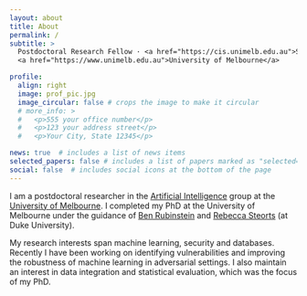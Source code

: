 ```yaml
---
layout: about
title: About
permalink: /
subtitle: >
  Postdoctoral Research Fellow · <a href="https://cis.unimelb.edu.au">School of Computing and Information Systems</a> · 
  <a href="https://www.unimelb.edu.au">University of Melbourne</a>

profile:
  align: right
  image: prof_pic.jpg
  image_circular: false # crops the image to make it circular
  # more_info: >
  #   <p>555 your office number</p>
  #   <p>123 your address street</p>
  #   <p>Your City, State 12345</p>

news: true  # includes a list of news items
selected_papers: false # includes a list of papers marked as "selected={true}"
social: false  # includes social icons at the bottom of the page
---
```


I am a postdoctoral researcher in the [Artificial Intelligence](https://cis.unimelb.edu.au/research/artificial-intelligence/) 
group at the [University of Melbourne](https://www.unimelb.edu.au/). 
I completed my PhD at the University of Melbourne under the guidance of [Ben Rubinstein](https://www.bipr.net) 
and [Rebecca Steorts](https://resteorts.github.io/) (at Duke University).

My research interests span machine learning, security and databases. 
Recently I have been working on identifying vulnerabilities and improving the robustness of machine learning 
in adversarial settings. 
I also maintain an interest in data integration and statistical evaluation, which was the focus of my PhD. 
